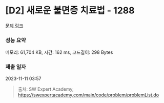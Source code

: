 # [D2] 새로운 불면증 치료법 - 1288 

[문제 링크](https://swexpertacademy.com/main/code/problem/problemDetail.do?contestProbId=AV18_yw6I9MCFAZN) 

### 성능 요약

메모리: 61,704 KB, 시간: 162 ms, 코드길이: 298 Bytes

### 제출 일자

2023-11-11 03:57



> 출처: SW Expert Academy, https://swexpertacademy.com/main/code/problem/problemList.do